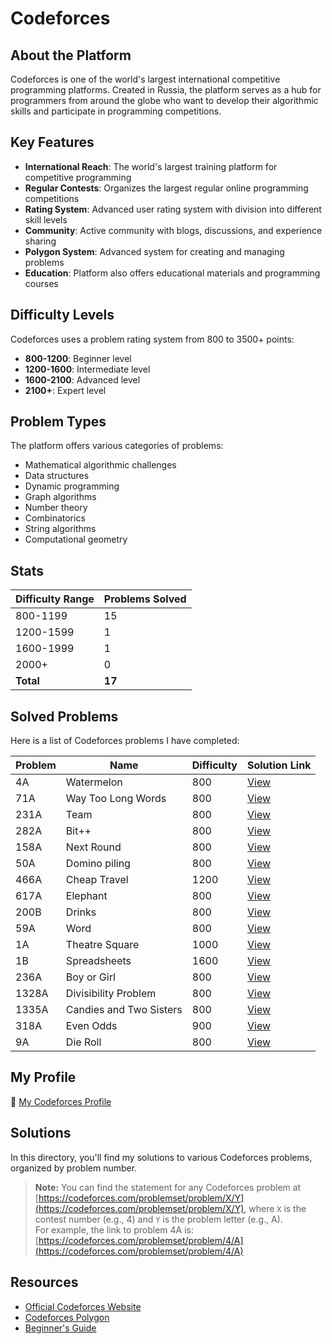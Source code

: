 # Codeforces

## About the Platform

Codeforces is one of the world's largest international competitive programming platforms. Created in Russia, the platform serves as a hub for programmers from around the globe who want to develop their algorithmic skills and participate in programming competitions.

## Key Features

- **International Reach**: The world's largest training platform for competitive programming
- **Regular Contests**: Organizes the largest regular online programming competitions
- **Rating System**: Advanced user rating system with division into different skill levels
- **Community**: Active community with blogs, discussions, and experience sharing
- **Polygon System**: Advanced system for creating and managing problems
- **Education**: Platform also offers educational materials and programming courses


## Difficulty Levels

Codeforces uses a problem rating system from 800 to 3500+ points:

- **800-1200**: Beginner level
- **1200-1600**: Intermediate level
- **1600-2100**: Advanced level
- **2100+**: Expert level


## Problem Types

The platform offers various categories of problems:

- Mathematical algorithmic challenges
- Data structures
- Dynamic programming
- Graph algorithms
- Number theory
- Combinatorics
- String algorithms
- Computational geometry


## Stats

| Difficulty Range | Problems Solved |
| :-- |:----------------|
| 800-1199 | 15              |
| 1200-1599 | 1               |
| 1600-1999 | 1               |
| 2000+ | 0               |
| **Total** | **17**          |

## Solved Problems

Here is a list of Codeforces problems I have completed:

| Problem | Name               | Difficulty | Solution Link       |
|---------|--------------------|------------|---------------------|
| 4A      | Watermelon         | 800        | [View](./4A.cpp)    |
| 71A     | Way Too Long Words | 800        | [View](./71A.cpp)   |
| 231A    | Team               | 800        | [View](./231A.cpp)  |
| 282A    | Bit++              | 800        | [View](./282A.cpp)  |
| 158A    | Next Round         | 800        | [View](./158A.cpp)  |
| 50A     | Domino piling      | 800        | [View](./50A.cpp)   |
| 466A    | Cheap Travel       | 1200       | [View](./466A.cpp)  |
| 617A    | Elephant           | 800        | [View](./617A.cpp)  |
| 200B    | Drinks             | 800        | [View](./200B.cpp)  |
| 59A     | Word             | 800        | [View](./59A.cpp)   |
| 1A      | Theatre Square             | 1000       | [View](./1A.cpp)    |
| 1B      | Spreadsheets             | 1600       | [View](./1B.cpp)    |
| 236A    | Boy or Girl             | 800        | [View](./236A.cpp)  |
| 1328A   | Divisibility Problem             | 800        | [View](./1328A.cpp) |
| 1335A   | Candies and Two Sisters             | 800        | [View](./1335A.cpp) |
| 318A    | Even Odds             | 900        | [View](./318A.cpp)  |
| 9A      | Die Roll             | 800        | [View](./9A.cpp)    |

## My Profile

🔗 [My Codeforces Profile](https://codeforces.com/profile/alwoodm)

## Solutions

In this directory, you'll find my solutions to various Codeforces problems, organized by problem number.

> **Note:** You can find the statement for any Codeforces problem at [https://codeforces.com/problemset/problem/X/Y](https://codeforces.com/problemset/problem/X/Y), where `X` is the contest number (e.g., 4) and `Y` is the problem letter (e.g., A).  
> For example, the link to problem 4A is: [https://codeforces.com/problemset/problem/4/A](https://codeforces.com/problemset/problem/4/A)

## Resources

- [Official Codeforces Website](https://codeforces.com/)
- [Codeforces Polygon](https://polygon.codeforces.com/)
- [Beginner's Guide](https://codeforces.com/blog/entry/23054)
